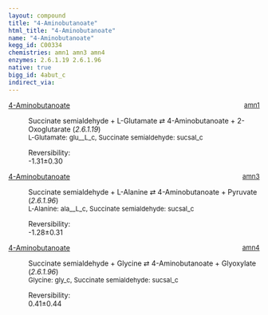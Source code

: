 ```yaml
---
layout: compound
title: "4-Aminobutanoate"
html_title: "4-Aminobutanoate"
name: "4-Aminobutanoate"
kegg_id: C00334
chemistries: amn1 amn3 amn4
enzymes: 2.6.1.19 2.6.1.96
native: true
bigg_id: 4abut_c
indirect_via: 
---
```

<dl><dt class='rs-product'><a href='/compounds/C00334' class='link-dark' data-bs-toggle='tooltip' data-bs-html='true' data-bs-title='KEGG: C00334'>4-Aminobutanoate</a><span style='float: right; max-width: 40%'><a href='/chemistries/amn1' class='link-dark opacity-50' style='font-size: small; word-wrap: anywhere;'>amn1</a></span></dt><dd><p>Succinate semialdehyde + L-Glutamate &#8644; 4-Aminobutanoate + 2-Oxoglutarate (<i>2.6.1.19</i>)<br /><span style='font-size: small;'><span data-bs-toggle='tooltip' data-bs-html='true' data-bs-title='KEGG: C00025'>L-Glutamate</span>: glu__L_c, <span data-bs-toggle='tooltip' data-bs-html='true' data-bs-title='KEGG: C00232'>Succinate semialdehyde</span>: sucsal_c</span><br /><div class="reversibility_info">Reversibility: <div class="progress" style="flex-direction: row-reverse;"><div class="progress-bar bg-success" role="progressbar" style="width: 13.14%" aria-valuenow="-1.313932083676307" aria-valuemin="0" aria-valuemax="10"></div><div class="progress-bar bg-warning" role="progressbar" style="width: 2.96%" aria-valuenow="-1.313932083676307" aria-valuemin="0" aria-valuemax="10"></div></div><span>-1.31&plusmn;0.30</span><div class="progress"><div class="progress-bar bg-danger" role="progressbar" style="width: 0%" aria-valuenow="-1.313932083676307" aria-valuemin="0" aria-valuemax="10"></div></div></div></p><dl></dl></dd></dl><dl><dt class='rs-product'><a href='/compounds/C00334' class='link-dark' data-bs-toggle='tooltip' data-bs-html='true' data-bs-title='KEGG: C00334'>4-Aminobutanoate</a><span style='float: right; max-width: 40%'><a href='/chemistries/amn3' class='link-dark opacity-50' style='font-size: small; word-wrap: anywhere;'>amn3</a></span></dt><dd><p>Succinate semialdehyde + L-Alanine &#8644; 4-Aminobutanoate + Pyruvate (<i>2.6.1.96</i>)<br /><span style='font-size: small;'><span data-bs-toggle='tooltip' data-bs-html='true' data-bs-title='KEGG: C00041'>L-Alanine</span>: ala__L_c, <span data-bs-toggle='tooltip' data-bs-html='true' data-bs-title='KEGG: C00232'>Succinate semialdehyde</span>: sucsal_c</span><br /><div class="reversibility_info">Reversibility: <div class="progress" style="flex-direction: row-reverse;"><div class="progress-bar bg-success" role="progressbar" style="width: 12.82%" aria-valuenow="-1.2821912371184112" aria-valuemin="0" aria-valuemax="10"></div><div class="progress-bar bg-warning" role="progressbar" style="width: 3.15%" aria-valuenow="-1.2821912371184112" aria-valuemin="0" aria-valuemax="10"></div></div><span>-1.28&plusmn;0.31</span><div class="progress"><div class="progress-bar bg-danger" role="progressbar" style="width: 0%" aria-valuenow="-1.2821912371184112" aria-valuemin="0" aria-valuemax="10"></div></div></div></p><dl></dl></dd></dl><dl><dt class='rs-product'><a href='/compounds/C00334' class='link-dark' data-bs-toggle='tooltip' data-bs-html='true' data-bs-title='KEGG: C00334'>4-Aminobutanoate</a><span style='float: right; max-width: 40%'><a href='/chemistries/amn4' class='link-dark opacity-50' style='font-size: small; word-wrap: anywhere;'>amn4</a></span></dt><dd><p>Succinate semialdehyde + Glycine &#8644; 4-Aminobutanoate + Glyoxylate (<i>2.6.1.96</i>)<br /><span style='font-size: small;'><span data-bs-toggle='tooltip' data-bs-html='true' data-bs-title='KEGG: C00037'>Glycine</span>: gly_c, <span data-bs-toggle='tooltip' data-bs-html='true' data-bs-title='KEGG: C00232'>Succinate semialdehyde</span>: sucsal_c</span><br /><div class="reversibility_info">Reversibility: <div class="progress"><div class="progress-bar bg-success" role="progressbar" style="width: 0%" aria-valuenow="0" aria-valuemin="0" aria-valuemax="100"></div></div><span>0.41&plusmn;0.44</span><div class="progress"><div class="progress-bar bg-danger" role="progressbar" style="width: 4.11%" aria-valuenow="0.41055137788647167" aria-valuemin="0" aria-valuemax="10"></div><div class="progress-bar bg-warning" role="progressbar" style="width: 4.39%" aria-valuenow="0.41055137788647167" aria-valuemin="0" aria-valuemax="10"></div></div></div></p><dl></dl></dd></dl>